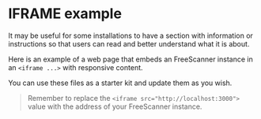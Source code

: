 # IFRAME example

It may be useful for some installations to have a section with information or instructions so that users can read and better understand what it is about.

Here is an example of a web page that embeds an FreeScanner instance in an `<iframe ...>` with responsive content.

You can use these files as a starter kit and update them as you wish.

> Remember to replace the `<iframe src="http://localhost:3000">` value with the address of your FreeScanner instance.